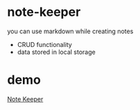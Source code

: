 # note-keeper
 you can use markdown while creating notes
- CRUD functionality
- data stored in local storage

# demo
[Note Keeper](https://rm-note-keeper.netlify.app)
